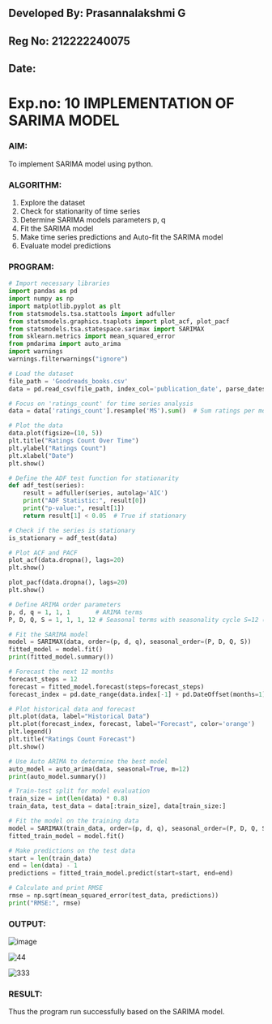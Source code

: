 ## Developed By: Prasannalakshmi G
## Reg No: 212222240075
## Date: 

# Exp.no: 10   IMPLEMENTATION OF SARIMA MODEL


### AIM:
To implement SARIMA model using python.
### ALGORITHM:
1. Explore the dataset
2. Check for stationarity of time series
3. Determine SARIMA models parameters p, q
4. Fit the SARIMA model
5. Make time series predictions and Auto-fit the SARIMA model
6. Evaluate model predictions

   
### PROGRAM:

```python
# Import necessary libraries
import pandas as pd
import numpy as np
import matplotlib.pyplot as plt
from statsmodels.tsa.stattools import adfuller
from statsmodels.graphics.tsaplots import plot_acf, plot_pacf
from statsmodels.tsa.statespace.sarimax import SARIMAX
from sklearn.metrics import mean_squared_error
from pmdarima import auto_arima
import warnings
warnings.filterwarnings("ignore")

# Load the dataset
file_path = 'Goodreads_books.csv'
data = pd.read_csv(file_path, index_col='publication_date', parse_dates=True)

# Focus on 'ratings_count' for time series analysis
data = data['ratings_count'].resample('MS').sum()  # Sum ratings per month

# Plot the data
data.plot(figsize=(10, 5))
plt.title("Ratings Count Over Time")
plt.ylabel("Ratings Count")
plt.xlabel("Date")
plt.show()

# Define the ADF test function for stationarity
def adf_test(series):
    result = adfuller(series, autolag='AIC')
    print("ADF Statistic:", result[0])
    print("p-value:", result[1])
    return result[1] < 0.05  # True if stationary

# Check if the series is stationary
is_stationary = adf_test(data)

# Plot ACF and PACF
plot_acf(data.dropna(), lags=20)
plt.show()

plot_pacf(data.dropna(), lags=20)
plt.show()

# Define ARIMA order parameters
p, d, q = 1, 1, 1       # ARIMA terms
P, D, Q, S = 1, 1, 1, 12 # Seasonal terms with seasonality cycle S=12 (monthly data)

# Fit the SARIMA model
model = SARIMAX(data, order=(p, d, q), seasonal_order=(P, D, Q, S))
fitted_model = model.fit()
print(fitted_model.summary())

# Forecast the next 12 months
forecast_steps = 12
forecast = fitted_model.forecast(steps=forecast_steps)
forecast_index = pd.date_range(data.index[-1] + pd.DateOffset(months=1), periods=forecast_steps, freq='MS')

# Plot historical data and forecast
plt.plot(data, label="Historical Data")
plt.plot(forecast_index, forecast, label="Forecast", color='orange')
plt.legend()
plt.title("Ratings Count Forecast")
plt.show()

# Use Auto ARIMA to determine the best model
auto_model = auto_arima(data, seasonal=True, m=12)
print(auto_model.summary())

# Train-test split for model evaluation
train_size = int(len(data) * 0.8)
train_data, test_data = data[:train_size], data[train_size:]

# Fit the model on the training data
model = SARIMAX(train_data, order=(p, d, q), seasonal_order=(P, D, Q, S))
fitted_train_model = model.fit()

# Make predictions on the test data
start = len(train_data)
end = len(data) - 1
predictions = fitted_train_model.predict(start=start, end=end)

# Calculate and print RMSE
rmse = np.sqrt(mean_squared_error(test_data, predictions))
print("RMSE:", rmse)

```

### OUTPUT:

![image](https://github.com/user-attachments/assets/8dd4804f-f3f6-4024-9ea6-4eb296a38062)




![44](https://github.com/user-attachments/assets/1466f71c-e3ad-42c9-ae8c-5e1962711e23)



![333](https://github.com/user-attachments/assets/4829f12d-b72d-4aab-9be5-78887e7bd77c)





### RESULT:
Thus the program run successfully based on the SARIMA model.
